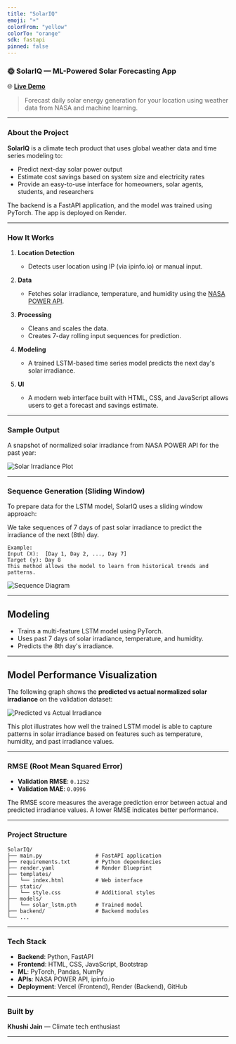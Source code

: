 ```yaml
---
title: "SolarIQ"
emoji: "☀️"
colorFrom: "yellow"
colorTo: "orange"
sdk: fastapi
pinned: false
---
```


### 🌞 SolarIQ — ML-Powered Solar Forecasting App

🌐 [**Live Demo**](https://solariq-kj.vercel.app/)

> Forecast daily solar energy generation for your location using weather data from NASA and machine learning.

---

### About the Project

**SolarIQ** is a climate tech product that uses global weather data and time series modeling to:

* Predict next-day solar power output
* Estimate cost savings based on system size and electricity rates
* Provide an easy-to-use interface for homeowners, solar agents, students, and researchers

The backend is a FastAPI application, and the model was trained using PyTorch. The app is deployed on Render.

---

### How It Works

1. **Location Detection**
   - Detects user location using IP (via ipinfo.io) or manual input.

2. **Data**
   - Fetches solar irradiance, temperature, and humidity using the [NASA POWER API](https://power.larc.nasa.gov/).

3. **Processing**
   - Cleans and scales the data.
   - Creates 7-day rolling input sequences for prediction.

4. **Modeling**
   - A trained LSTM-based time series model predicts the next day's solar irradiance.

5. **UI**
   - A modern web interface built with HTML, CSS, and JavaScript allows users to get a forecast and savings estimate.

---

### Sample Output

A snapshot of normalized solar irradiance from NASA POWER API for the past year:

![Solar Irradiance Plot](assets/solar_irradiance_plot.png)

---

### Sequence Generation (Sliding Window)
To prepare data for the LSTM model, SolarIQ uses a sliding window approach:

We take sequences of 7 days of past solar irradiance to predict the irradiance of the next (8th) day.
```
Example:
Input (X):  [Day 1, Day 2, ..., Day 7]
Target (y): Day 8
This method allows the model to learn from historical trends and patterns.
```
![Sequence Diagram](assets/sequence_diagram.png)

---

## Modeling
   - Trains a multi-feature LSTM model using PyTorch.
   - Uses past 7 days of solar irradiance, temperature, and humidity.
   - Predicts the 8th day's irradiance.

---

## Model Performance Visualization

The following graph shows the **predicted vs actual normalized solar irradiance** on the validation dataset:

![Predicted vs Actual Irradiance](assets/inference_plot.png)

This plot illustrates how well the trained LSTM model is able to capture patterns in solar irradiance based on features such as temperature, humidity, and past irradiance values.

---

### RMSE (Root Mean Squared Error)

- **Validation RMSE**: `0.1252`
- **Validation MAE**: `0.0996`

The RMSE score measures the average prediction error between actual and predicted irradiance values. A lower RMSE indicates better performance.

---

### Project Structure

```
SolarIQ/
├── main.py                 # FastAPI application
├── requirements.txt        # Python dependencies
├── render.yaml             # Render Blueprint
├── templates/
│   └── index.html          # Web interface
├── static/
│   └── style.css           # Additional styles
├── models/
│   └── solar_lstm.pth      # Trained model
├── backend/                # Backend modules
└── ...
```

---

### Tech Stack

* **Backend**: Python, FastAPI
* **Frontend**: HTML, CSS, JavaScript, Bootstrap
* **ML**: PyTorch, Pandas, NumPy
* **APIs**: NASA POWER API, ipinfo.io
* **Deployment**: Vercel (Frontend), Render (Backend), GitHub

---

### Built by

**Khushi Jain** — Climate tech enthusiast

---
